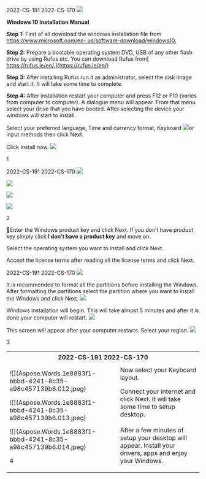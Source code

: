 ﻿2022-CS-191 2022-CS-170 ![](Aspose.Words.1e8883f1-bbbd-4241-8c35-a98c457139b6.001.png)

**Windows 10 Installation Manual** 

**Step 1:** First of all download the windows installation file from[ https://www.microsoft.com/en- us/software-download/windows10.](https://www.microsoft.com/en-us/software-download/windows10) 

**Step 2:** Prepare a bootable operating system DVD, USB of any other flash drive by using Rufus etc. You can download Rufus from[ https://rufus.ie/en/.](https://rufus.ie/en/) 

**Step 3:** After installing Rufus run it as administrator, select the disk image and start it. It will take some time to complete. 

**Step 4:** After installation restart your computer and press F12 or F10 (varies from computer to computer). A dialogue menu will appear. From that menu select your drive that you have booted. After selecting the device your windows will start to install. 

Select your preferred language, Time and currency format, Keyboard ![](Aspose.Words.1e8883f1-bbbd-4241-8c35-a98c457139b6.002.jpeg)or input      methods then click Next. 

Click Install now. ![](Aspose.Words.1e8883f1-bbbd-4241-8c35-a98c457139b6.003.jpeg)

1 

2022-CS-191 2022-CS-170 ![](Aspose.Words.1e8883f1-bbbd-4241-8c35-a98c457139b6.004.png)

![](Aspose.Words.1e8883f1-bbbd-4241-8c35-a98c457139b6.005.jpeg)

![](Aspose.Words.1e8883f1-bbbd-4241-8c35-a98c457139b6.006.jpeg)

![](Aspose.Words.1e8883f1-bbbd-4241-8c35-a98c457139b6.007.jpeg)

2 

Enter the Windows product key and click Next. If you don’t have product key simply click **I don’t have a product key** and move on. 

Select the operating system you want to install and click Next. 

Accept the license terms after reading all the license terms and click Next. 

2022-CS-191 2022-CS-170 ![](Aspose.Words.1e8883f1-bbbd-4241-8c35-a98c457139b6.008.png)

It is recommended to format all the      partitions before installing the Windows. After formatting the partitions select the partition where you want to install the Windows and click Next. ![](Aspose.Words.1e8883f1-bbbd-4241-8c35-a98c457139b6.009.jpeg)

Windows installation will begin. This will take almost 5 minutes and after it is done your computer will restart.  ![](Aspose.Words.1e8883f1-bbbd-4241-8c35-a98c457139b6.010.jpeg)

This screen will appear after your computer restarts. Select your region. ![](Aspose.Words.1e8883f1-bbbd-4241-8c35-a98c457139b6.011.jpeg)

3 

<table><tr><th colspan="3" valign="bottom">2022-CS-191 2022-CS-170 </th></tr>
<tr><td colspan="1" rowspan="7" valign="top"><p>![](Aspose.Words.1e8883f1-bbbd-4241-8c35-a98c457139b6.012.jpeg)</p><p>![](Aspose.Words.1e8883f1-bbbd-4241-8c35-a98c457139b6.013.jpeg)</p><p>![](Aspose.Words.1e8883f1-bbbd-4241-8c35-a98c457139b6.014.jpeg)</p><p>4 </p></td><td colspan="2"></td></tr>
<tr><td colspan="2" valign="top">Now select your Keyboard layout. </td></tr>
<tr><td colspan="2"></td></tr>
<tr><td colspan="2" valign="top">Connect your internet and click Next. It will take some time to setup desktop.  </td></tr>
<tr><td colspan="2"></td></tr>
<tr><td colspan="2" valign="top">After a few minutes of setup your  desktop will appear. Install your drivers, apps and enjoy your Windows. </td></tr>
<tr><td colspan="1"></td></tr>
</table>

